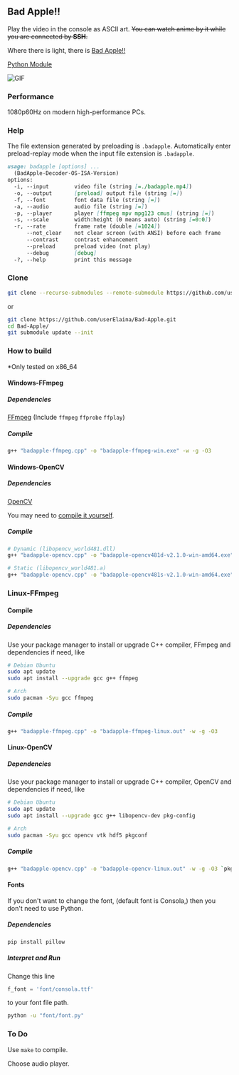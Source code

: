 ## Bad Apple!!

Play the video in the console as ASCII art. 
~~You can watch anime by it while you are connected by **SSH**.~~

Where there is light, there is [Bad Apple!!](https://www.youtube.com/watch?v=FtutLA63Cp8)

[Python Module](https://github.com/bad-apple-lab/Bad-Apple-Python-Module)

![GIF](./play.gif)

### Performance

1080p60Hz on modern high-performance PCs.

### Help

The file extension generated by preloading is `.badapple`.
Automatically enter preload-replay mode when the input file extension is `.badapple`.

```markdown
usage: badapple [options] ... 
  (BadApple-Decoder-OS-ISA-Version)
options:
  -i, --input        video file (string [=./badapple.mp4])
  -o, --output       [preload] output file (string [=])
  -f, --font         font data file (string [=])
  -a, --audio        audio file (string [=])
  -p, --player       player [ffmpeg mpv mpg123 cmus] (string [=])
  -s, --scale        width:height (0 means auto) (string [=0:0])
  -r, --rate         frame rate (double [=1024])
      --not_clear    not clear screen (with ANSI) before each frame
      --contrast     contrast enhancement
      --preload      preload video (not play)
      --debug        [debug]
  -?, --help         print this message
```

### Clone

```sh
git clone --recurse-submodules --remote-submodule https://github.com/userElaina/Bad-Apple.git
```

or

```sh
git clone https://github.com/userElaina/Bad-Apple.git
cd Bad-Apple/
git submodule update --init
```

### How to build

*Only tested on x86_64

#### Windows-FFmpeg

##### Dependencies

[FFmpeg](https://github.com/BtbN/FFmpeg-Builds/releases/tag/latest)
(Include `ffmpeg` `ffprobe` `ffplay`)

##### Compile

```sh
g++ "badapple-ffmpeg.cpp" -o "badapple-ffmpeg-win.exe" -w -g -O3
```

#### Windows-OpenCV

##### Dependencies

[OpenCV](https://opencv.org/)

You may need to [compile it yourself](https://github.com/userElaina/OpenCV-MinGW-W64-Build).

##### Compile

```sh
# Dynamic (libopencv_world481.dll)
g++ "badapple-opencv.cpp" -o "badapple-opencv481d-v2.1.0-win-amd64.exe" -w -g -O3 -I"$Env:OPENCV481\include" -L"$Env:OPENCV481\x64\mingw\lib" -llibopencv_world481
```

```sh
# Static (libopencv_world481.a)
g++ "badapple-opencv.cpp" -o "badapple-opencv481s-v2.1.0-win-amd64.exe" -w -g -O3 -static -I"$Env:OPENCV481A\include" -L"$Env:OPENCV481A\x64\mingw\staticlib" -lopencv_world481 -llibprotobuf -llibjpeg-turbo -llibwebp -llibpng -llibtiff -llibopenjp2 -lIlmImf -lzlib -lquirc -lade -lcomctl32 -lgdi32 -lole32 -lsetupapi -lwsock32 -lws2_32 -lpthread -luuid -loleaut32
```

### Linux-FFmpeg

#### Compile

##### Dependencies

Use your package manager to install or upgrade C++ compiler, FFmpeg and dependencies if need, like

```sh
# Debian Ubuntu
sudo apt update
sudo apt install --upgrade gcc g++ ffmpeg
```

```sh
# Arch
sudo pacman -Syu gcc ffmpeg
```

##### Compile

```sh
g++ "badapple-ffmpeg.cpp" -o "badapple-ffmpeg-linux.out" -w -g -O3
```

#### Linux-OpenCV

##### Dependencies

Use your package manager to install or upgrade C++ compiler, OpenCV and dependencies if need, like

```sh
# Debian Ubuntu
sudo apt update
sudo apt install --upgrade gcc g++ libopencv-dev pkg-config
```

```sh
# Arch
sudo pacman -Syu gcc opencv vtk hdf5 pkgconf
```

##### Compile

```sh
g++ "badapple-opencv.cpp" -o "badapple-opencv-linux.out" -w -g -O3 `pkg-config --cflags --libs opencv4`
```

#### Fonts

If you don't want to change the font, (default font is Consola,) then you don't need to use Python.

##### Dependencies

```sh
pip install pillow
```

##### Interpret and Run

Change this line

```py
f_font = 'font/consola.ttf'
```

to your font file path.

```sh
python -u "font/font.py"
```

### To Do

Use `make` to compile.

Choose audio player.
